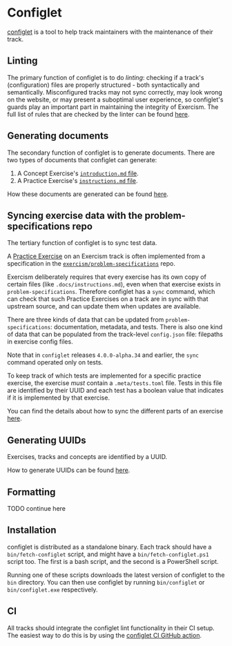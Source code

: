 # Configlet

[configlet](https://github.com/exercism/configlet) is a tool to help track maintainers with the maintenance of their track.

## Linting

The primary function of configlet is to do _linting_: checking if a track's (configuration) files are properly structured - both syntactically and semantically. Misconfigured tracks may not sync correctly, may look wrong on the website, or may present a suboptimal user experience, so configlet's guards play an important part in maintaining the integrity of Exercism. The full list of rules that are checked by the linter can be found [here](/docs/building/configlet/lint).

## Generating documents

The secondary function of configlet is to generate documents. There are two types of documents that configlet can generate:

1. A Concept Exercise's [`introduction.md` file](/docs/building/configlet/generating-documents#document-concept-exercises-introductionmd-file).
1. A Practice Exercise's [`instructions.md` file](/docs/building/configlet/generating-documents#document-practice-exercises-instructionsmd-file).

How these documents are generated can be found [here](/docs/building/configlet/generating-documents).

## Syncing exercise data with the problem-specifications repo

The tertiary function of configlet is to sync test data. 

A [Practice Exercise](/docs/building/tracks/practice-exercises) on an Exercism track is often implemented from a specification in the [`exercism/problem-specifications`](https://github.com/exercism/problem-specifications) repo.

Exercism deliberately requires that every exercise has its own copy of certain files (like `.docs/instructions.md`), even when that exercise exists in `problem-specifications`.
Therefore configlet has a `sync` command, which can check that such Practice Exercises on a track are in sync with that upstream source, and can update them when updates are available.

There are three kinds of data that can be updated from `problem-specifications`: documentation, metadata, and tests.
There is also one kind of data that can be populated from the track-level `config.json` file: filepaths in exercise config files.

Note that in `configlet` releases `4.0.0-alpha.34` and earlier, the `sync` command operated only on tests.

To keep track of which tests are implemented for a specific practice exercise, the exercise _must_ contain a `.meta/tests.toml` file. Tests in this file are identified by their UUID and each test has a boolean value that indicates if it is implemented by that exercise.

You can find the details about how to sync the different parts of an exercise [here](/docs/building/configlet/sync).

## Generating UUIDs

Exercises, tracks and concepts are identified by a UUID.

How to generate UUIDs can be found [here](/docs/building/configlet/uuid).

## Formatting

TODO continue here

## Installation

configlet is distributed as a standalone binary. Each track should have a `bin/fetch-configlet` script, and might have a `bin/fetch-configlet.ps1` script too. The first is a bash script, and the second is a PowerShell script.

Running one of these scripts downloads the latest version of configlet to the `bin` directory. You can then use configlet by running `bin/configlet` or `bin/configlet.exe` respectively.

## CI

All tracks should integrate the configlet lint functionality in their CI setup. The easiest way to do this is by using the [configlet CI GitHub action](https://github.com/exercism/github-actions/tree/main/configlet-ci).
